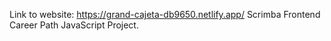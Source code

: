 Link to website: https://grand-cajeta-db9650.netlify.app/
Scrimba Frontend Career Path JavaScript Project.

